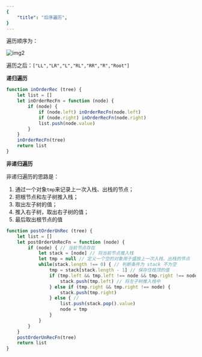 ```yaml
---
{
    "title": "后序遍历",
}
---
```

遍历顺序为：

![img2](https://hexo-blog-1256114407.cos.ap-shenzhen-fsi.myqcloud.com/binaryTree2.png)

遍历之后：`["LL","LR","L","RL","RR","R","Root"]`

**递归遍历**

```javascript
function inOrderRec (tree) {
    let list = []
    let inOrderRecFn = function (node) {
        if (node) {
            if (node.left) inOrderRecFn(node.left)
            if (node.right) inOrderRecFn(node.right)
            list.push(node.value)
        }
    }
    inOrderRecFn(tree)
    return list
}
```

**非递归遍历**

非递归遍历的思路是：

1. 通过一个对象`tmp`来记录上一次入栈、出栈的节点；
2. 把根节点和左子树推入栈；
3. 取出左子树的值；
4. 推入右子树，取出右子树的值；
5. 最后取出根节点的值

```javascript
function postOrderUnRec (tree) {
    let list = []
    let postOrderUnRecFn = function (node) {
        if (node) { // 当前节点存在
            let stack = [node] // 将当前节点推入栈
            let tmp = null // 定义一个空的对象用于盛放上一次入栈、出栈的节点
            while(stack.length !== 0) { // 判断条件为 stack 不为空
                tmp = stack[stack.length - 1] // 保存住栈顶的值
                if (tmp.left && tmp.left !== node && tmp.right !== node) { // 若栈顶的值存在左子树且当前的节点不为左子树和右子树节点
                    stack.push(tmp.left) // 将左子树推入栈中
                } else if (tmp.right && tmp.right !== node) {
                    stack.push(tmp.right)
                } else { // 
                    list.push(stack.pop().value)
                    node = tmp
                }
            }
        }
    }
    postOrderUnRecFn(tree)
    return list
}
```

